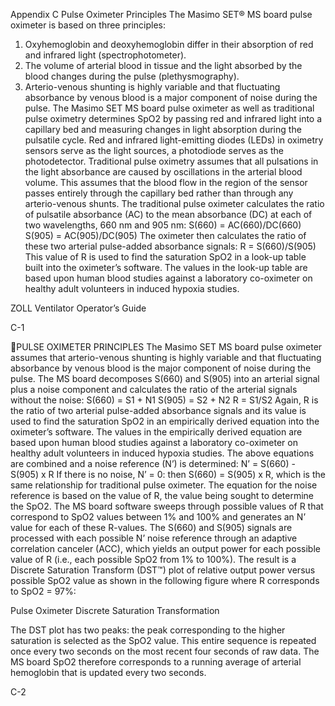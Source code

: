 Appendix C
Pulse Oximeter Principles
The Masimo SET® MS board pulse oximeter is based on three principles:
1. Oxyhemoglobin and deoxyhemoglobin differ in their absorption of red and infrared light
(spectrophotometer).
2. The volume of arterial blood in tissue and the light absorbed by the blood changes during
the pulse (plethysmography).
3. Arterio-venous shunting is highly variable and that fluctuating absorbance by venous
blood is a major component of noise during the pulse.
The Masimo SET MS board pulse oximeter as well as traditional pulse oximetry determines
SpO2 by passing red and infrared light into a capillary bed and measuring changes in light
absorption during the pulsatile cycle. Red and infrared light-emitting diodes (LEDs) in
oximetry sensors serve as the light sources, a photodiode serves as the photodetector.
Traditional pulse oximetry assumes that all pulsations in the light absorbance are caused by
oscillations in the arterial blood volume. This assumes that the blood flow in the region of the
sensor passes entirely through the capillary bed rather than through any arterio-venous shunts.
The traditional pulse oximeter calculates the ratio of pulsatile absorbance (AC) to the mean
absorbance (DC) at each of two wavelengths, 660 nm and 905 nm:
S(660) = AC(660)/DC(660)
S(905) = AC(905)/DC(905)
The oximeter then calculates the ratio of these two arterial pulse-added absorbance signals:
R = S(660)/S(905)
This value of R is used to find the saturation SpO2 in a look-up table built into the oximeter’s
software. The values in the look-up table are based upon human blood studies against a
laboratory co-oximeter on healthy adult volunteers in induced hypoxia studies.


ZOLL Ventilator Operator’s Guide

C-1

PULSE OXIMETER PRINCIPLES
The Masimo SET MS board pulse oximeter assumes that arterio-venous shunting is highly
variable and that fluctuating absorbance by venous blood is the major component of noise
during the pulse. The MS board decomposes S(660) and S(905) into an arterial signal plus a
noise component and calculates the ratio of the arterial signals without the noise:
S(660) = S1 + N1
S(905) = S2 + N2
R = S1/S2
Again, R is the ratio of two arterial pulse-added absorbance signals and its value is used to find
the saturation SpO2 in an empirically derived equation into the oximeter’s software. The values
in the empirically derived equation are based upon human blood studies against a laboratory
co-oximeter on healthy adult volunteers in induced hypoxia studies.
The above equations are combined and a noise reference (N’) is determined:
N’ = S(660) - S(905) x R
If there is no noise, N’ = 0: then S(660) = S(905) x R, which is the same relationship for
traditional pulse oximeter.
The equation for the noise reference is based on the value of R, the value being sought to
determine the SpO2. The MS board software sweeps through possible values of R that
correspond to SpO2 values between 1% and 100% and generates an N’ value for each of these
R-values. The S(660) and S(905) signals are processed with each possible N’ noise reference
through an adaptive correlation canceler (ACC), which yields an output power for each
possible value of R (i.e., each possible SpO2 from 1% to 100%). The result is a Discrete
Saturation Transform (DST™) plot of relative output power versus possible SpO2 value as
shown in the following figure where R corresponds to SpO2 = 97%:

Pulse Oximeter Discrete Saturation Transformation

The DST plot has two peaks: the peak corresponding to the higher saturation is selected as the
SpO2 value. This entire sequence is repeated once every two seconds on the most recent four
seconds of raw data. The MS board SpO2 therefore corresponds to a running average of arterial
hemoglobin that is updated every two seconds.

C-2